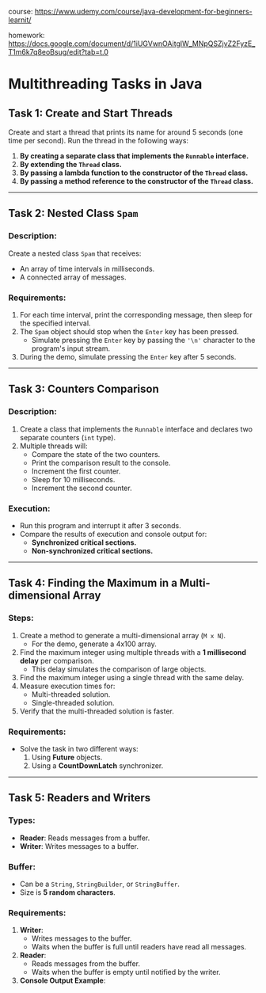 course: https://www.udemy.com/course/java-development-for-beginners-learnit/

homework: https://docs.google.com/document/d/1iUGVwnOAitglW_MNpQSZjvZ2FyzE_T1m6k7q8eoBsug/edit?tab=t.0

# Multithreading Tasks in Java

## **Task 1: Create and Start Threads**
Create and start a thread that prints its name for around 5 seconds (one time per second). Run the thread in the following ways:

1. **By creating a separate class that implements the `Runnable` interface.**
2. **By extending the `Thread` class.**
3. **By passing a lambda function to the constructor of the `Thread` class.**
4. **By passing a method reference to the constructor of the `Thread` class.**

---

## **Task 2: Nested Class `Spam`**
### **Description:**
Create a nested class `Spam` that receives:
- An array of time intervals in milliseconds.
- A connected array of messages.

### **Requirements:**
1. For each time interval, print the corresponding message, then sleep for the specified interval.
2. The `Spam` object should stop when the `Enter` key has been pressed.
    - Simulate pressing the `Enter` key by passing the `'\n'` character to the program's input stream.
3. During the demo, simulate pressing the `Enter` key after 5 seconds.

---

## **Task 3: Counters Comparison**
### **Description:**
1. Create a class that implements the `Runnable` interface and declares two separate counters (`int` type).
2. Multiple threads will:
    - Compare the state of the two counters.
    - Print the comparison result to the console.
    - Increment the first counter.
    - Sleep for 10 milliseconds.
    - Increment the second counter.

### **Execution:**
- Run this program and interrupt it after 3 seconds.
- Compare the results of execution and console output for:
    - **Synchronized critical sections.**
    - **Non-synchronized critical sections.**

---

## **Task 4: Finding the Maximum in a Multi-dimensional Array**
### **Steps:**
1. Create a method to generate a multi-dimensional array (`M x N`).
    - For the demo, generate a 4x100 array.
2. Find the maximum integer using multiple threads with a **1 millisecond delay** per comparison.
    - This delay simulates the comparison of large objects.
3. Find the maximum integer using a single thread with the same delay.
4. Measure execution times for:
    - Multi-threaded solution.
    - Single-threaded solution.
5. Verify that the multi-threaded solution is faster.

### **Requirements:**
- Solve the task in two different ways:
    1. Using **Future** objects.
    2. Using a **CountDownLatch** synchronizer.

---

## **Task 5: Readers and Writers**
### **Types:**
- **Reader**: Reads messages from a buffer.
- **Writer**: Writes messages to a buffer.

### **Buffer:**
- Can be a `String`, `StringBuilder`, or `StringBuffer`.
- Size is **5 random characters**.

### **Requirements:**
1. **Writer**:
    - Writes messages to the buffer.
    - Waits when the buffer is full until readers have read all messages.
2. **Reader**:
    - Reads messages from the buffer.
    - Waits when the buffer is empty until notified by the writer.
3. **Console Output Example**:


